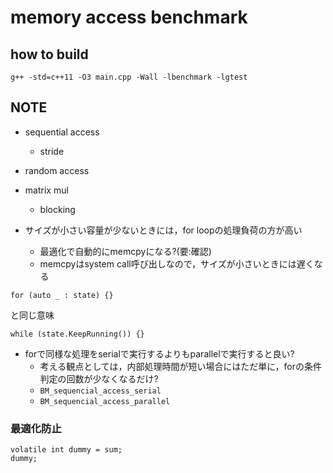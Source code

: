 # memory access benchmark

## how to build
```
g++ -std=c++11 -O3 main.cpp -Wall -lbenchmark -lgtest
```

## NOTE
* sequential access
  * stride
* random access
* matrix mul
  * blocking

* サイズが小さい容量が少ないときには，for loopの処理負荷の方が高い
  * 最適化で自動的にmemcpyになる?(要:確認)
  * memcpyはsystem call呼び出しなので，サイズが小さいときには遅くなる

```
for (auto _ : state) {}
```
と同じ意味
```
while (state.KeepRunning()) {}
```

* forで同様な処理をserialで実行するよりもparallelで実行すると良い?
  * 考える観点としては，内部処理時間が短い場合にはただ単に，forの条件判定の回数が少なくなるだけ?
  * `BM_sequencial_access_serial`
  * `BM_sequencial_access_parallel`

### 最適化防止
```
volatile int dummy = sum;
dummy;
```
